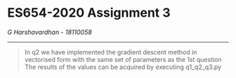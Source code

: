 # ES654-2020 Assignment 3

*G Harshavardhan* - *18110058*

------

> In q2 we have implemented the gradient descent method in vectorised form with the same set of parameters as the 1st question
> The results of the values can be acquired by executing q1_q2_q3.py

